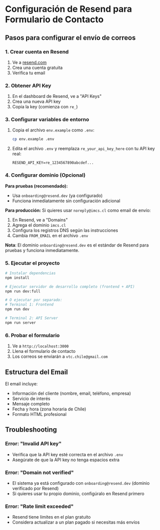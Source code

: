 # Configuración de Resend para Formulario de Contacto

## Pasos para configurar el envío de correos

### 1. Crear cuenta en Resend
1. Ve a [resend.com](https://resend.com)
2. Crea una cuenta gratuita
3. Verifica tu email

### 2. Obtener API Key
1. En el dashboard de Resend, ve a "API Keys"
2. Crea una nueva API key
3. Copia la key (comienza con `re_`)

### 3. Configurar variables de entorno
1. Copia el archivo `env.example` como `.env`:
   ```bash
   cp env.example .env
   ```

2. Edita el archivo `.env` y reemplaza `re_your_api_key_here` con tu API key real:
   ```
   RESEND_API_KEY=re_1234567890abcdef...
   ```

### 4. Configurar dominio (Opcional)
**Para pruebas (recomendado):**
- Usa `onboarding@resend.dev` (ya configurado)
- Funciona inmediatamente sin configuración adicional

**Para producción:**
Si quieres usar `noreply@imcs.cl` como email de envío:
1. En Resend, ve a "Domains"
2. Agrega el dominio `imcs.cl`
3. Configura los registros DNS según las instrucciones
4. Cambia `FROM_EMAIL` en el archivo `.env`

**Nota**: El dominio `onboarding@resend.dev` es el estándar de Resend para pruebas y funciona inmediatamente.

### 5. Ejecutar el proyecto
```bash
# Instalar dependencias
npm install

# Ejecutar servidor de desarrollo completo (frontend + API)
npm run dev:full

# O ejecutar por separado:
# Terminal 1: Frontend
npm run dev

# Terminal 2: API Server
npm run server
```

### 6. Probar el formulario
1. Ve a `http://localhost:3000`
2. Llena el formulario de contacto
3. Los correos se enviarán a `vtc.chile@gmail.com`

## Estructura del Email

El email incluye:
- Información del cliente (nombre, email, teléfono, empresa)
- Servicio de interés
- Mensaje completo
- Fecha y hora (zona horaria de Chile)
- Formato HTML profesional

## Troubleshooting

### Error: "Invalid API key"
- Verifica que la API key esté correcta en el archivo `.env`
- Asegúrate de que la API key no tenga espacios extra

### Error: "Domain not verified"
- El sistema ya está configurado con `onboarding@resend.dev` (dominio verificado por Resend)
- Si quieres usar tu propio dominio, configúralo en Resend primero

### Error: "Rate limit exceeded"
- Resend tiene límites en el plan gratuito
- Considera actualizar a un plan pagado si necesitas más envíos

